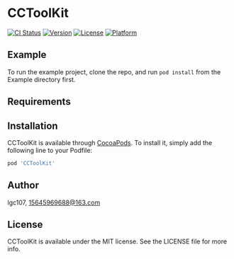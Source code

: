 # CCToolKit

[![CI Status](https://img.shields.io/travis/lgc107/CCToolKit.svg?style=flat)](https://travis-ci.org/lgc107/CCToolKit)
[![Version](https://img.shields.io/cocoapods/v/CCToolKit.svg?style=flat)](https://cocoapods.org/pods/CCToolKit)
[![License](https://img.shields.io/cocoapods/l/CCToolKit.svg?style=flat)](https://cocoapods.org/pods/CCToolKit)
[![Platform](https://img.shields.io/cocoapods/p/CCToolKit.svg?style=flat)](https://cocoapods.org/pods/CCToolKit)

## Example

To run the example project, clone the repo, and run `pod install` from the Example directory first.

## Requirements

## Installation

CCToolKit is available through [CocoaPods](https://cocoapods.org). To install
it, simply add the following line to your Podfile:

```ruby
pod 'CCToolKit'
```

## Author

lgc107, 15645969688@163.com

## License

CCToolKit is available under the MIT license. See the LICENSE file for more info.

